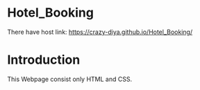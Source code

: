 # Hotel_Booking

There have host link: https://crazy-diya.github.io/Hotel_Booking/

# Introduction 

This Webpage consist only HTML and CSS. 
